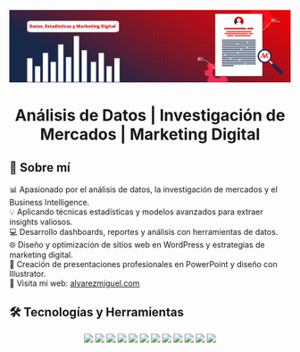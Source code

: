 ![](banner-perfil.png)

<h1 align="center">Análisis de Datos | Investigación de Mercados | Marketing Digital</h1>  

## 🚀 Sobre mí  
📊 Apasionado por el análisis de datos, la investigación de mercados y el Business Intelligence.  
💡 Aplicando técnicas estadísticas y modelos avanzados para extraer insights valiosos.  
💻 Desarrollo dashboards, reportes y análisis con herramientas de datos.  
🌐 Diseño y optimización de sitios web en WordPress y estrategias de marketing digital.  
🎨 Creación de presentaciones profesionales en PowerPoint y diseño con Illustrator.  
🔗 Visita mi web: [alvarezmiguel.com](https://alvarezmiguel.com/)  

## 🛠 Tecnologías y Herramientas  

<p align="center">
  <img src="https://img.shields.io/badge/-R-276DC3?style=flat-square&logo=r&logoColor=white">
  <img src="https://img.shields.io/badge/-Python-3776AB?style=flat-square&logo=python&logoColor=white">
  <img src="https://img.shields.io/badge/-SPSS-0091DA?style=flat-square&logo=ibm&logoColor=white">
  <img src="https://img.shields.io/badge/-Stata-1A1A1A?style=flat-square&logo=stata&logoColor=white">
  <img src="https://img.shields.io/badge/-Excel-217346?style=flat-square&logo=microsoft-excel&logoColor=white">
  <img src="https://img.shields.io/badge/-SQL-4479A1?style=flat-square&logo=postgresql&logoColor=white">
  <img src="https://img.shields.io/badge/-Power%20BI-F2C811?style=flat-square&logo=power-bi&logoColor=black">
  <img src="https://img.shields.io/badge/-ArcGIS%20Pro-0079C1?style=flat-square&logo=esri&logoColor=white">
  <img src="https://img.shields.io/badge/-WordPress-21759B?style=flat-square&logo=wordpress&logoColor=white">
  <img src="https://img.shields.io/badge/-SmartPLS-0084C7?style=flat-square&logo=googlescholar&logoColor=white">
  <img src="https://img.shields.io/badge/-Illustrator-FF9A00?style=flat-square&logo=adobe-illustrator&logoColor=white">
  <img src="https://img.shields.io/badge/-PowerPoint-B7472A?style=flat-square&logo=microsoft-powerpoint&logoColor=white">
</p>
